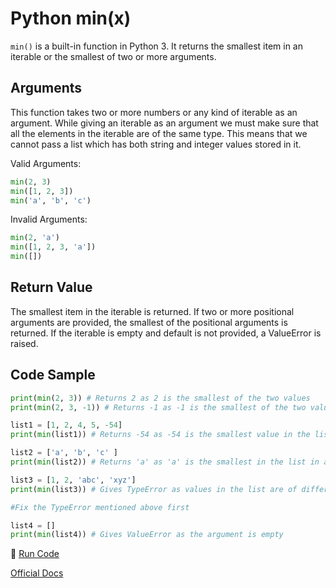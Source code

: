 # Python min(x)

`min()` is a built-in function in Python 3. It returns the smallest item in an iterable or the smallest of two or more arguments.

## Arguments
This function takes two or more numbers or any kind of iterable as an argument. While giving an iterable as an argument we must make sure that all the elements in the iterable are of the same type. This means that we cannot pass a list which has both string and integer values stored in it.

Valid Arguments:
```python
min(2, 3)
min([1, 2, 3])
min('a', 'b', 'c')
```
Invalid Arguments:
```python
min(2, 'a')
min([1, 2, 3, 'a'])
min([])
```

## Return Value

The smallest item in the iterable is returned. If two or more positional arguments are provided, the smallest of the positional arguments 
is returned. If the iterable is empty and default is not provided, a ValueError is raised.

## Code Sample

```python
print(min(2, 3)) # Returns 2 as 2 is the smallest of the two values
print(min(2, 3, -1)) # Returns -1 as -1 is the smallest of the two values

list1 = [1, 2, 4, 5, -54]
print(min(list1)) # Returns -54 as -54 is the smallest value in the list

list2 = ['a', 'b', 'c' ]
print(min(list2)) # Returns 'a' as 'a' is the smallest in the list in alphabetical order

list3 = [1, 2, 'abc', 'xyz']
print(min(list3)) # Gives TypeError as values in the list are of different type

#Fix the TypeError mentioned above first

list4 = []
print(min(list4)) # Gives ValueError as the argument is empty  
```

:rocket: [Run Code](https://repl.it/CVir/3)

[Official Docs](https://docs.python.org/3/library/functions.html#min)
